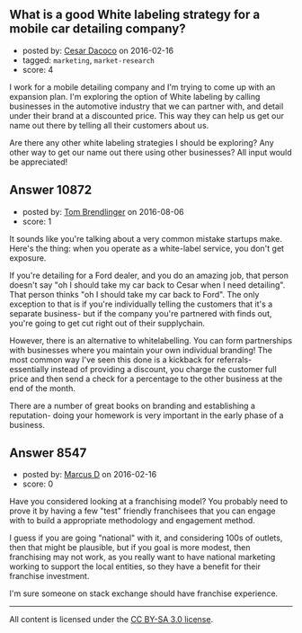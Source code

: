 ## What is a good White labeling strategy for a mobile car detailing company?

- posted by: [Cesar Dacoco](https://stackexchange.com/users/5385327/cesar-dacoco) on 2016-02-16
- tagged: `marketing`, `market-research`
- score: 4

<p>I work for a mobile detailing company and I'm trying to come up with an expansion plan. I'm exploring the option of White labeling by calling businesses in the automotive industry that we can partner with, and detail under their brand at a discounted price. This way they can help us get our name out there by telling all their customers about us.</p>

<p>Are there any other white labeling strategies I should be exploring? Any other way to get our name out there using other businesses? All input would be appreciated!</p>



## Answer 10872

- posted by: [Tom Brendlinger](https://stackexchange.com/users/5456589/tom-brendlinger) on 2016-08-06
- score: 1

<p>It sounds like you're talking about a very common mistake startups make. Here's the thing: when you operate as a white-label service, you don't get exposure. </p>

<p>If you're detailing for a Ford dealer, and you do an amazing job, that person doesn't say "oh I should take my car back to Cesar when I need detailing". That person thinks "oh I should take my car back to Ford". The only exception to that is if you're individually telling the customers that it's a separate business- but if the company you're partnered with finds out, you're going to get cut right out of their supplychain. </p>

<p>However, there is an alternative to whitelabelling. You can form partnerships with businesses where you maintain your own individual branding! The most common way I've seen this done is a kickback for referrals- essentially instead of providing a discount, you charge the customer full price and then send a check for a percentage to the other business at the end of the month. </p>

<p>There are a number of great books on branding and establishing a reputation- doing your homework is very important in the early phase of a business. </p>



## Answer 8547

- posted by: [Marcus D](https://stackexchange.com/users/258531/marcus-d) on 2016-02-16
- score: 0

<p>Have you considered looking at a franchising model? You probably need to prove it by having a few "test" friendly franchisees that you can engage with to build a appropriate methodology and engagement method.</p>

<p>I guess if you are going "national" with it, and considering 100s of outlets, then that might be plausible, but if you goal is more modest, then franchising may not work, as you really want to have national marketing working to support the local entities, so they have a benefit for their franchise investment. </p>

<p>I'm sure someone on stack exchange should have franchise experience.</p>




---

All content is licensed under the [CC BY-SA 3.0 license](https://creativecommons.org/licenses/by-sa/3.0/).
